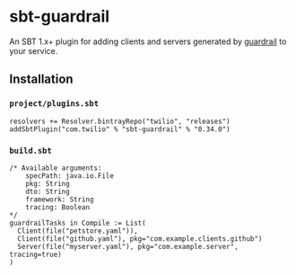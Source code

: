 sbt-guardrail
=============

An SBT 1.x+ plugin for adding clients and servers generated by [guardrail](https://github.com/twilio/guardrail) to your service.

Installation
------------

### `project/plugins.sbt`
```
resolvers += Resolver.bintrayRepo("twilio", "releases")
addSbtPlugin("com.twilio" % "sbt-guardrail" % "0.34.0")
```

### `build.sbt`
```
/* Available arguments:
    specPath: java.io.File
    pkg: String
    dto: String
    framework: String
    tracing: Boolean
*/
guardrailTasks in Compile := List(
  Client(file("petstore.yaml")),
  Client(file("github.yaml"), pkg="com.example.clients.github")
  Server(file("myserver.yaml"), pkg="com.example.server", tracing=true)
)
```

